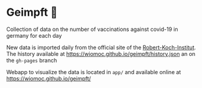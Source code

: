 # Geimpft 💉
 
Collection of data on the number of vaccinations against covid-19 in germany for each day

New data is imported daily from the official site of the [Robert-Koch-Institut](https://www.rki.de/DE/Content/InfAZ/N/Neuartiges_Coronavirus/Daten/Impfquoten-Tab.html).
The history available at https://wiomoc.github.io/geimpft/history.json an on the `gh-pages` branch

Webapp to visualize the data is located in `app/` and available online at https://wiomoc.github.io/geimpft/
